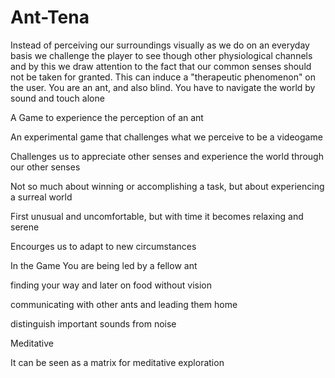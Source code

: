 Ant-Tena
=========

Instead of perceiving our surroundings visually as we do on an everyday basis we challenge the player to see though other physiological channels and by this we draw attention to the fact that our common senses should not be taken for granted. This can induce a "therapeutic phenomenon" on the user.
You are an ant, and also blind. You have to navigate the world by sound and touch alone

A Game to experience the perception of an ant

An experimental game that challenges what we perceive to be a videogame

Challenges us to appreciate other senses and experience the world through our other senses

Not so much about winning or accomplishing a task, but about experiencing a surreal world

First unusual and uncomfortable, but with time it becomes relaxing and serene

Encourges us to adapt to new circumstances


In the Game
You are being led by a fellow ant

finding your way and later on food without vision

communicating with other ants and leading them home

distinguish important sounds from noise


Meditative

It can be seen as a matrix for meditative exploration
